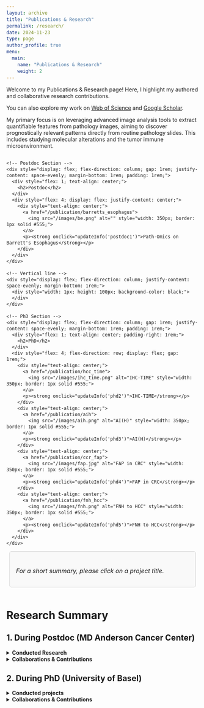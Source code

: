 ```yaml
---
layout: archive
title: "Publications & Research"
permalink: /research/
date: 2024-11-23
type: page
author_profile: true
menu:
  main:
    name: "Publications & Research"
    weight: 2
---
```


Welcome to my Publications & Research page! Here, I highlight my authored and collaborative research contributions.
<div class="wordwrap">You can also explore my work on <a href="{{site.author.webofscience}}">Web of Science</a> and <a href="{{site.author.googlescholar}}">Google Scholar</a>.</div>

My primary focus is on leveraging advanced image analysis tools to extract quantifiable features from pathology images, aiming to discover prognostically relevant patterns directly from routine pathology slides. This includes studying molecular alterations and the tumor immune microenvironment.


<div style="display: flex; flex-direction: column; align-items: center;">

  <!-- Research Papers Flex -->
  <div style="display: flex; flex-direction: row; justify-content: space-evenly; flex-grow: 1;">

    <!-- Postdoc Section -->
    <div style="display: flex; flex-direction: column; gap: 1rem; justify-content: space-evenly; margin-bottom: 1rem; padding: 1rem;">
      <div style="flex: 1; text-align: center;">
        <h2>Postdoc</h2>
      </div>
      <div style="flex: 4; display: flex; justify-content: center;">
        <div style="text-align: center;">
          <a href="/publication/barretts_esophagus">
            <img src="/images/be.png" alt="" style="width: 350px; border: 1px solid #555;">
          </a>
          <p><strong onclick="updateInfo('postdoc1')">Path-Omics on Barrett's Esophagus</strong></p>
        </div>
      </div>
    </div>

    <!-- Vertical line -->
    <div style="display: flex; flex-direction: column; justify-content: space-evenly; margin-bottom: 1rem;">
      <div style="width: 1px; height: 100px; background-color: black;">
      </div>
    </div>

    <!-- PhD Section -->
    <div style="display: flex; flex-direction: column; gap: 1rem; justify-content: space-evenly; margin-bottom: 1rem; padding: 1rem;">
      <div style="flex: 1; text-align: center; padding-right: 1rem;">
        <h2>PhD</h2>
      </div>
      <div style="flex: 4; flex-direction: row; display: flex; gap: 1rem;">
        <div style="text-align: center;">
          <a href="/publication/hcc_time">
            <img src="/images/ihc_time.png" alt="IHC-TIME" style="width: 350px; border: 1px solid #555;">
          </a>
          <p><strong onclick="updateInfo('phd2')">IHC-TIME</strong></p>
        </div>
        <div style="text-align: center;">
          <a href="/publication/aih">
            <img src="/images/aih.png" alt="AI(H)" style="width: 350px; border: 1px solid #555;">
          </a>
          <p><strong onclick="updateInfo('phd3')">AI(H)</strong></p>
        </div>
        <div style="text-align: center;">
          <a href="/publication/ccr_fap">
            <img src="/images/fap.jpg" alt="FAP in CRC" style="width: 350px; border: 1px solid #555;">
          </a>
          <p><strong onclick="updateInfo('phd4')">FAP in CRC</strong></p>
        </div>
        <div style="text-align: center;">
          <a href="/publication/fnh_hcc">
            <img src="/images/fnh.png" alt="FNH to HCC" style="width: 350px; border: 1px solid #555;">
          </a>
          <p><strong onclick="updateInfo('phd5')">FNH to HCC</strong></p>
        </div>
      </div>
    </div>

  </div>

  <!-- Quick Info Box -->
  <div id="info-box" style="padding: 1rem; border: 1px solid #ccc; border-radius: 5px; width: 90%; background-color: #f9f9f9;">
    <p id="info-title" style="text-align: left; font-size: 1.5rem; font-weight: bold;">
    </p>
    <p id="info-text" style="text-align: left; font-size: 1rem;">
    <i>For a short summary, please click on a project title.</i>
    </p>
  </div>

</div>

<script src="script.js?v=1.0">
  
  // Quick info descriptions
    const descriptions = {
      postdoc1: {
          title: "Path-Omics: Ecological Analysis of Barrett's Esophagus",
          text: "This project focuses on the spatially computational analysis of Barrett's Esophagus biopsy images to identify cancer progression-related changes. These include abnormalities in DNA content and alterations in the spatial immune microenvironment. This project has financed by SNF.",
          link: "/publication/barretts_esophagus"
      },
      phd2: {
          title: "IHC-TIME: Comprehensive Hepatocellular Carcinoma Immune Microenvironment Analysis",
          text: "As the main project of my PhD, this study investigated the tumor immune microenvironment in hepatocellular carcinoma (HCC) for the first time following the Immuno-Oncology Working Group’s recommendations. The project demonstrated the applicability and significance of microscopic evaluation of immune responses and their relationship with patient prognosis, histology, and tumor heterogeneity. Additionally, we developed a computational pathology tool to analyze slides with accuracy, interpretability, and reproducibility.",
          link: "/publication/hcc_time"
      },
      phd3: {
          title: "AI(H): A Deep-Learning Model for Assessing Autoimmune Hepatitis",
          text: "This study aimed to develop a computational pathology tool to analyze liver biopsies for autoimmune hepatitis. Current evaluations rely on semi-qualitative assessments by pathologists under a microscope. Our tool enhances reproducibility in these assessments while introducing fully quantitative evaluations for improved pathological insights.",
          link: "/publication/aih"
      },
      phd4: {
          title: "FAP Expression in Colorectal Cancer: Links to Angiogenesis and Immunoregulation",
          text: "This study highlights the significance of the tumor stroma in the tumor microenvironment, focusing on FAP protein expression in cancer-associated fibroblasts. We demonstrated its role in tumor progression, immunoregulatory processes, and patient prognosis.",
          link: "/publication/ccr_fap"
      },
      phd5: {
          title: "Genomic Insights Into the Malignant Potential of Focal Nodular Hyperplasia",
          text: "This project explored tumor heterogeneity in a liver carcinoma adjacent to a benign lesion (focal nodular hyperplasia). Spatial genomic analysis revealed a clonal relationship between the lesions, providing the first genomic evidence of malignant transformation from a lesion previously considered benign.",
          link: "/publication/fnh_hcc"
      }
  };

  // Function to update the info box
  function updateInfo(key) {
    const infoTitle = document.getElementById("info-title");
    const infoText = document.getElementById("info-text");

    const title = descriptions[key]?.title || "Title not found.";
    const description = descriptions[key]?.text || "Description not found.";
    const link = descriptions[key]?.link || "#";
    const finalText = `${title} </br> ${description} <br>For detailed info, please go to the project's page following <a href="${link}" target="_blank">this link</a>.`;
    

    infoTitle.textContent = title; // Update the title text
    infoText.innerHTML = `${description} <br>For detailed info, please go to the project's page following <a href="${link}" target="_blank">this link</a>.`;

    const infoBox = document.getElementById("info-box");

    infoBox.style.display = "block"; // Show the box
  }
  
</script>

<br>


# Research Summary

## 1. During Postdoc (MD Anderson Cancer Center)


<details> <summary style="font-weight: bold;"> Conducted Research </summary>


Here, I present the research projects I led as the first author.<br>


During my postdoctoral fellowship in the United States, I have been conducting research in computational pathology. My main project, "Deep learning-based whole-slide image analysis for immune ecology and cancer progression prediction in Barrett’s esophagus," aims to:

  1- Predict aneuploidy directly from endoscopic biopsy images.

  2- Investigate the spatial distribution of immune responses to uncover tumor-immune interactions.

  3- Identify features relevant to cancer progression.

  4- Develop a prognostic prediction tool.


This fellowship was funded by the <a href="https://data.snf.ch/grants/grant/214162">funded by SNF in postdoc.Mobility grant schema</a>. While this project is ongoing, key milestones have been presented at scientific conferences. For more details, visit <a href="/publication/barretts_esophagus">this page</a>.  <br>

</details>

<details> <summary style="font-weight: bold;"> Collaborations & Contributions </summary>

Besides my main project, I have been involved in multiple projects in my lab which I contribute with my expertise in pathology, morphology, immunemicroenvironment or pathologenesis, and also utilisation of softwares, algorithms in computarinal pathology research. THe collaborations which I involved and reached a milestone that could be published are listed below with brief desriptions. <br>

  - Spatial Transcriptomics Deconvolution: Developed an algorithm to deconvolve spatial transcriptomics data, submitted to AACR 2025.
    - DeMixT 2.0: A Deconvolution Framework for Sparse Sequencing Data Using Embedded Negative Binomial Distribution.<br>

  - Tumor Immune Microenvironment Segmentation: Developed a tool to annotate spatial transcriptomics spots for lung cancer, submitted to AACR 2025.
    - TMEseg: Tumor Microenvironment Segmentation from Histology Images.<br>

  - Breast Cancer Response Prediction: Built an AI-based tool to predict response to treatment in invasive breast carcinoma, accepted to SABCS 2024.
    - AI-Derived Tumor-Infiltrating Lymphocytes Enhance Prediction of Pathologic Complete Response in Early-Stage Triple-Negative Breast Cancer.<br>

  - Ductal Carcinoma Progression Prediction: Created a tool for progression prediction in ductal carcinoma in situ, submitted to AACR 2025.
    - AI-Derived Tumor-Infiltrating Lymphocytes Predict Invasive Breast Cancer Recurrence.<br>

  - Morphological Feature Analysis: Revealed cancer progression features in ductal carcinoma in situ, accepted to npj Precision Oncology.
    - A Morphometric Signature to Identify Ductal Carcinoma In Situ with Low Risk of Progression.<br>

  - Tumor Heterogeneity Sampling Tool: Developed a computational pathology tool for reproducible sampling of heterogeneous tumor regions, accepted to USCAP 2025.
    - AI-STORM: AI-Guided Sampling of Tissues for Optimal Representative Morphology.<br>

</details>

## 2. During PhD  (University of Basel)

<details>
    <summary style="font-weight: bold;">Conducted projects</summary>
During my PhD, I conducted two primary computational pathology projects:

  - Tumor Microenvironment Quantification in Hepatocellular Carcinoma:
Developed an AI-based model to quantify immune cells and classify tumors into inflamed, immune-excluded, and immune-desert phenotypes based on Nature's 2017 classification.

  - Autoimmune Hepatitis Biopsy Analysis:
Created the first computational pathology model to grade and stage autoimmune hepatitis biopsies from H&E slides while quantifying immune cells within the microenvironment.

Both projects were recognized with poster awards at international conferences.

Additionally, I led molecular and translational pathology studies on liver and colorectal carcinomas. These included:

  - Investigating the role of cancer-associated stroma in tumor progression.

  - Establishing a molecular link between focal nodular hyperplasia and hepatocellular carcinoma progression.

</details>


<details>
    <summary style="font-weight: bold;">Collaborations & Contributions</summary>

During my PhD, I worked in an interdisciplinary lab focusing on genomic changes in solid cancers. As the lab's pathologist, I contributed to experimental design, patient dataset creation, and microscopic evaluations of diverse samples, including biopsies, cell cultures, animal models, and organoids.

I also collaborated extensively with other labs in Basel’s vibrant biomedical research community, participating in studies using techniques like spatial transcriptomics, FISH, IHC, and RNA-seq. Below are selected publications from these collaborations:

  a.	GATA3 and MDM2 are synthetic lethal in estrogen receptor-positive breast cancers. Commun Biol. 2022 Apr 19;5(1):373. PubMed Central PMCID: PMC9018745. 

  b.	Integrative proteogenomic characterization of hepatocellular carcinoma across etiologies and stages. Nat Commun. 2022 May 4;13(1):2436. PubMed Central PMCID: PMC9068765. 

  c.	Epigenetic priming in chronic liver disease impacts the transcriptional and genetic landscapes of hepatocellular carcinoma. Mol Oncol. 2022 Feb;16(3):665-682. PubMed Central PMCID: PMC8807355. 

  d.	Transcriptional Enhancer Factor Domain Family member 4 Exerts an Oncogenic Role in Hepatocellular Carcinoma by Hippo-Independent Regulation of Heat Shock Protein 70 Family Members. Hepatol Commun. 2021 Apr;5(4):661-674. PubMed Central PMCID: PMC8034568. 

  e.	Bipotent transitional liver progenitor cells contribute to liver regeneration. Nat Genet. 2023 Apr;55(4):651-664. PubMed Central PMCID: PMC10101857. 

  f.	Live slow-frozen human tumor tissues viable for 2D, 3D, ex vivo cultures and single-cell RNAseq. Commun Biol. 2022 Oct 28;5(1):1144. PubMed Central PMCID: PMC9616892. 

  g.	Transposon-activated POU5F1B promotes colorectal cancer growth and metastasis. Nat Commun. 2022 Aug 20;13(1):4913. PubMed Central PMCID: PMC9392749. 

  h.	YAP/TAZ and ATF4 drive resistance to Sorafenib in hepatocellular carcinoma by preventing ferroptosis. EMBO Mol Med. 2021 Dec 7;13(12):e14351. PubMed Central PMCID: PMC8649869. 


</details>





